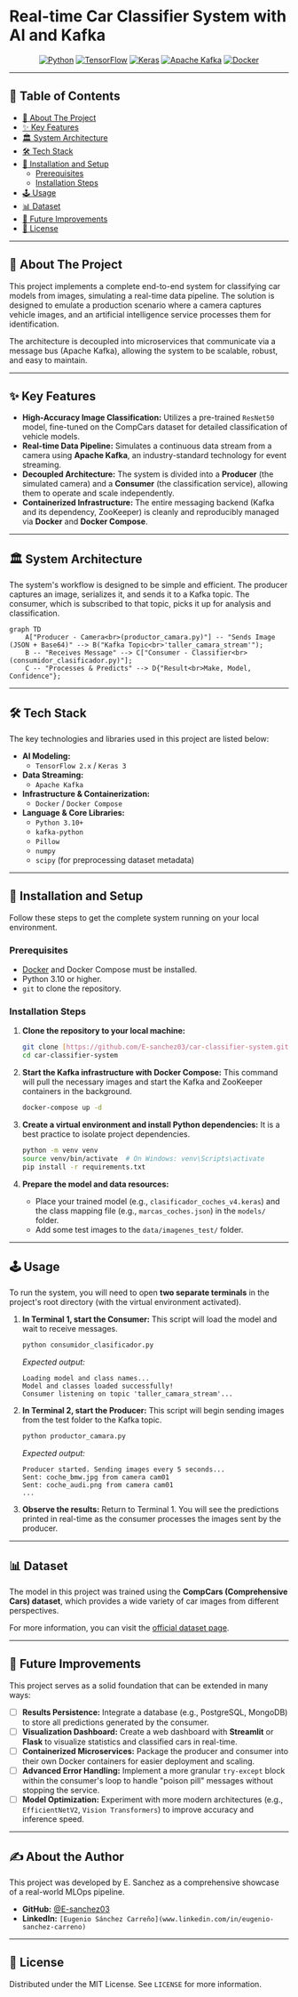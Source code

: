 # Real-time Car Classifier System with AI and Kafka

<div align="center">

[![Python](https://img.shields.io/badge/Python-3.10+-blue?style=for-the-badge&logo=python)](https://www.python.org/)
[![TensorFlow](https://img.shields.io/badge/TensorFlow-2.x-FF6F00?style=for-the-badge&logo=tensorflow)](https://www.tensorflow.org/)
[![Keras](https://img.shields.io/badge/Keras-D00000?style=for-the-badge&logo=keras)](https://keras.io/)
[![Apache Kafka](https://img.shields.io/badge/Apache%20Kafka-231F20?style=for-the-badge&logo=apachekafka)](https://kafka.apache.org/)
[![Docker](https://img.shields.io/badge/Docker-2496ED?style=for-the-badge&logo=docker)](https://www.docker.com/)

</div>

---

## 📖 Table of Contents

- [📝 About The Project](#-about-the-project)
- [✨ Key Features](#-key-features)
- [🏛️ System Architecture](#️-system-architecture)
- [🛠️ Tech Stack](#️-tech-stack)
- [🚀 Installation and Setup](#-installation-and-setup)
  - [Prerequisites](#prerequisites)
  - [Installation Steps](#installation-steps)
- [🕹️ Usage](#️-usage)
- [📊 Dataset](#-dataset)
- [🔮 Future Improvements](#-future-improvements)
- [📄 License](#-license)

---

## 📝 About The Project

This project implements a complete end-to-end system for classifying car models from images, simulating a real-time data pipeline. The solution is designed to emulate a production scenario where a camera captures vehicle images, and an artificial intelligence service processes them for identification.

The architecture is decoupled into microservices that communicate via a message bus (Apache Kafka), allowing the system to be scalable, robust, and easy to maintain.

---

## ✨ Key Features

* **High-Accuracy Image Classification:** Utilizes a pre-trained `ResNet50` model, fine-tuned on the CompCars dataset for detailed classification of vehicle models.
* **Real-time Data Pipeline:** Simulates a continuous data stream from a camera using **Apache Kafka**, an industry-standard technology for event streaming.
* **Decoupled Architecture:** The system is divided into a **Producer** (the simulated camera) and a **Consumer** (the classification service), allowing them to operate and scale independently.
* **Containerized Infrastructure:** The entire messaging backend (Kafka and its dependency, ZooKeeper) is cleanly and reproducibly managed via **Docker** and **Docker Compose**.

---

## 🏛️ System Architecture

The system's workflow is designed to be simple and efficient. The producer captures an image, serializes it, and sends it to a Kafka topic. The consumer, which is subscribed to that topic, picks it up for analysis and classification.

```mermaid
graph TD
    A["Producer - Camera<br>(productor_camara.py)"] -- "Sends Image (JSON + Base64)" --> B("Kafka Topic<br>'taller_camara_stream'");
    B -- "Receives Message" --> C["Consumer - Classifier<br>(consumidor_clasificador.py)"];
    C -- "Processes & Predicts" --> D{"Result<br>Make, Model, Confidence"};
```

---

## 🛠️ Tech Stack

The key technologies and libraries used in this project are listed below:

* **AI Modeling:**
    * `TensorFlow 2.x` / `Keras 3`
* **Data Streaming:**
    * `Apache Kafka`
* **Infrastructure & Containerization:**
    * `Docker` / `Docker Compose`
* **Language & Core Libraries:**
    * `Python 3.10+`
    * `kafka-python`
    * `Pillow`
    * `numpy`
    * `scipy` (for preprocessing dataset metadata)

---

## 🚀 Installation and Setup

Follow these steps to get the complete system running on your local environment.

### Prerequisites

* [Docker](https://www.docker.com/products/docker-desktop/) and Docker Compose must be installed.
* Python 3.10 or higher.
* `git` to clone the repository.

### Installation Steps

1.  **Clone the repository to your local machine:**
    ```bash
    git clone [https://github.com/E-sanchez03/car-classifier-system.git](https://github.com/E-sanchez03/car-classifier-system.git)
    cd car-classifier-system
    ```

2.  **Start the Kafka infrastructure with Docker Compose:**
    This command will pull the necessary images and start the Kafka and ZooKeeper containers in the background.
    ```bash
    docker-compose up -d
    ```

3.  **Create a virtual environment and install Python dependencies:**
    It is a best practice to isolate project dependencies.
    ```bash
    python -m venv venv
    source venv/bin/activate  # On Windows: venv\Scripts\activate
    pip install -r requirements.txt
    ```

4.  **Prepare the model and data resources:**
    * Place your trained model (e.g., `clasificador_coches_v4.keras`) and the class mapping file (e.g., `marcas_coches.json`) in the `models/` folder.
    * Add some test images to the `data/imagenes_test/` folder.

---

## 🕹️ Usage

To run the system, you will need to open **two separate terminals** in the project's root directory (with the virtual environment activated).

1.  **In Terminal 1, start the Consumer:**
    This script will load the model and wait to receive messages.
    ```bash
    python consumidor_clasificador.py
    ```
    *Expected output:*
    ```
    Loading model and class names...
    Model and classes loaded successfully!
    Consumer listening on topic 'taller_camara_stream'...
    ```

2.  **In Terminal 2, start the Producer:**
    This script will begin sending images from the test folder to the Kafka topic.
    ```bash
    python productor_camara.py
    ```
    *Expected output:*
    ```
    Producer started. Sending images every 5 seconds...
    Sent: coche_bmw.jpg from camera cam01
    Sent: coche_audi.png from camera cam01
    ...
    ```

3.  **Observe the results:**
    Return to Terminal 1. You will see the predictions printed in real-time as the consumer processes the images sent by the producer.

---

## 📊 Dataset

The model in this project was trained using the **CompCars (Comprehensive Cars) dataset**, which provides a wide variety of car images from different perspectives.

For more information, you can visit the [official dataset page](http://mmlab.ie.cuhk.edu.hk/datasets/comp_cars/).

---

## 🔮 Future Improvements

This project serves as a solid foundation that can be extended in many ways:

-   [ ] **Results Persistence:** Integrate a database (e.g., PostgreSQL, MongoDB) to store all predictions generated by the consumer.
-   [ ] **Visualization Dashboard:** Create a web dashboard with **Streamlit** or **Flask** to visualize statistics and classified cars in real-time.
-   [ ] **Containerized Microservices:** Package the producer and consumer into their own Docker containers for easier deployment and scaling.
-   [ ] **Advanced Error Handling:** Implement a more granular `try-except` block within the consumer's loop to handle "poison pill" messages without stopping the service.
-   [ ] **Model Optimization:** Experiment with more modern architectures (e.g., `EfficientNetV2`, `Vision Transformers`) to improve accuracy and inference speed.

---

## ✍️ About the Author

This project was developed by E. Sanchez as a comprehensive showcase of a real-world MLOps pipeline.

* **GitHub:** [@E-sanchez03](https://github.com/E-sanchez03)
* **LinkedIn:** `[Eugenio Sánchez Carreño](www.linkedin.com/in/eugenio-sanchez-carreno)`

---

## 📄 License

Distributed under the MIT License. See `LICENSE` for more information.